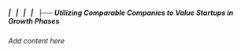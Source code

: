 ##### |   |   |   |   ├── Utilizing Comparable Companies to Value Startups in Growth Phases

*Add content here*